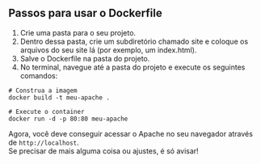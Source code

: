 ## Passos para usar o Dockerfile

1. Crie uma pasta para o seu projeto.
2. Dentro dessa pasta, crie um subdiretório chamado site e coloque os arquivos do seu site lá (por exemplo, um index.html).
3. Salve o Dockerfile na pasta do projeto.
4. No terminal, navegue até a pasta do projeto e execute os seguintes comandos:

```
# Construa a imagem
docker build -t meu-apache .

# Execute o container
docker run -d -p 80:80 meu-apache
```

Agora, você deve conseguir acessar o Apache no seu navegador através de `http://localhost`.<br>
Se precisar de mais alguma coisa ou ajustes, é só avisar!
